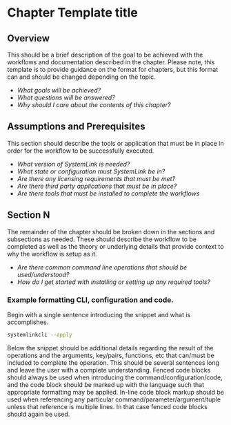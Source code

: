 # Chapter Template title

## Overview

This should be a brief description of the goal to be achieved with the workflows and documentation described in the chapter. Please note, this template is to provide guidance on the format for chapters, but this format can and should be changed depending on the topic. 

- *What goals will be achieved?*
- *What questions will be answered?*
- *Why should I care about the contents of this chapter?*


## Assumptions and Prerequisites

This section should describe the tools or application that must be in place in order for the workflow to be successfully executed. 

- *What version of SystemLink is needed?*
- *What state or configuration must SystemLink be in?*
- *Are there any licensing requirements that must be met?*
- *Are there third party applications that must be in place?*
- *Are there tools that must be installed to complete the workflows*

## Section N

The remainder of the chapter should be broken down in the sections and subsections as needed. These should describe the workflow to be completed as well as the theory or underlying details that provide context to why the workflow is setup as it. 

- *Are there common command line operations that should be used/understood?*
- *How do I get started with installing or setting up any required tools?*

### Example formatting CLI, configuration and code. 

Begin with a single sentence introducing the snippet and what is accomplishes.

```bash
systemlinkcli --apply
```

Below the snippet should be additional details regarding the result of the operations and the arguments, key/pairs, functions, etc that can/must be included to complete the operation. This should be several sentences long and leave the user with a complete understanding. Fenced code blocks should always be used when introducing the command/configuration/code, and the code block should be marked up with the language such that appropriate formatting may be applied. In-line code block markup should be used when referencing any particular command/parameter/argument/tuple unless that reference is multiple lines. In that case fenced code blocks should again be used. 
